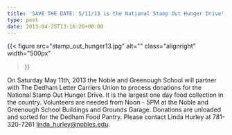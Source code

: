 ```yaml
---
title: 'SAVE THE DATE: 5/11/13 is the National Stamp Out Hunger Drive'
type: post
date: 2013-04-25T13:16:20+00:00
---
```

{{< figure
  src="stamp_out_hunger13.jpg"
  alt=""
  class="alignright"
  width="500px"
>}}

On Saturday May 11th, 2013 the Noble and Greenough School will partner with The Dedham Letter Carriers Union to process donations for the National Stamp Out Hunger Drive. It is the largest one day food collection in the country. Volunteers are needed from Noon - 5PM at the Noble and Greenough School Buildings and Grounds Garage. Donations are unloaded and sorted for the Dedham Food Pantry. Please contact Linda Hurley at 781-320-7261 <a title="linda_hurley@nobles.edu" href="mailto:linda_hurley@nobles.edu" target="_blank" rel="noopener">linda_hurley@nobles.edu</a>.
